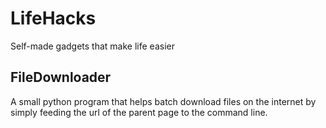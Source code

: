 # LifeHacks
Self-made gadgets that make life easier

## FileDownloader
A small python program that helps batch download files on the internet by simply feeding the url of the parent page to the command line.
